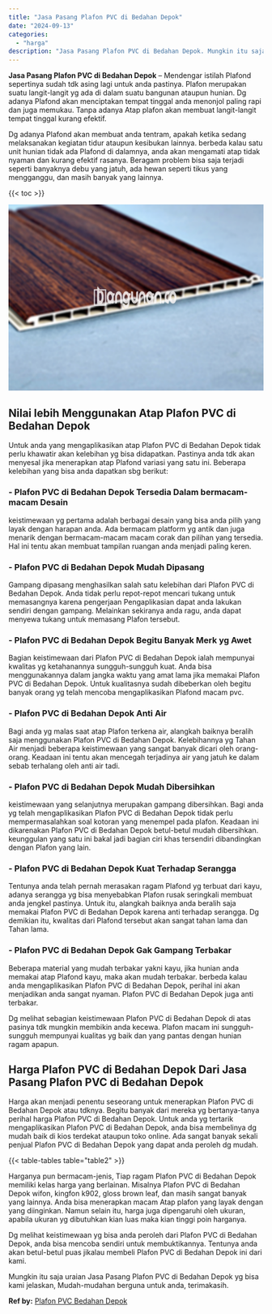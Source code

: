 ```yaml
---
title: "Jasa Pasang Plafon PVC di Bedahan Depok"
date: "2024-09-13"
categories: 
  - "harga"
description: "Jasa Pasang Plafon PVC di Bedahan Depok. Mungkin itu saja uraian Jasa Pasang Plafon PVC di Bedahan Depok yg bisa kami jelaskan, Mudah-mudahan berguna untuk a..."
---
```


**Jasa Pasang Plafon PVC di Bedahan Depok** – Mendengar istilah Plafond sepertinya sudah tdk asing lagi untuk anda pastinya. Plafon merupakan suatu langit-langit yg ada di dalam suatu bangunan ataupun hunian. Dg adanya Plafond akan menciptakan tempat tinggal anda menonjol paling rapi dan juga memukau. Tanpa adanya Atap plafon akan membuat langit-langit tempat tinggal kurang efektif.

Dg adanya Plafond akan membuat anda tentram, apakah ketika sedang melaksanakan kegiatan tidur ataupun kesibukan lainnya. berbeda kalau satu unit hunian tidak ada Plafond di dalamnya, anda akan mengamati atap tidak nyaman dan kurang efektif rasanya. Beragam problem bisa saja terjadi seperti banyaknya debu yang jatuh, ada hewan seperti tikus yang mengganggu, dan masih banyak yang lainnya.

{{< toc >}}

![Jasa Pasang Plafon PVC di Bedahan Depok](/images/flafond-pvc-murah03.png)

## Nilai lebih Menggunakan Atap Plafon PVC di Bedahan Depok

Untuk anda yang mengaplikasikan atap Plafon PVC di Bedahan Depok tidak perlu khawatir akan kelebihan yg bisa didapatkan. Pastinya anda tdk akan menyesal jika menerapkan atap Plafond variasi yang satu ini. Beberapa kelebihan yang bisa anda dapatkan sbg berikut:

### \- Plafon PVC di Bedahan Depok Tersedia Dalam bermacam-macam Desain

keistimewaan yg pertama adalah berbagai desain yang bisa anda pilih yang layak dengan harapan anda. Ada bermacam platform yg antik dan juga menarik dengan bermacam-macam macam corak dan pilihan yang tersedia. Hal ini tentu akan membuat tampilan ruangan anda menjadi paling keren.

### \- Plafon PVC di Bedahan Depok Mudah Dipasang

Gampang dipasang menghasilkan salah satu kelebihan dari Plafon PVC di Bedahan Depok. Anda tidak perlu repot-repot mencari tukang untuk memasangnya karena pengerjaan Pengaplikasian dapat anda lakukan sendiri dengan gampang. Melainkan sekiranya anda ragu, anda dapat menyewa tukang untuk memasang Plafon tersebut.

### \- Plafon PVC di Bedahan Depok Begitu Banyak Merk yg Awet

Bagian keistimewaan dari Plafon PVC di Bedahan Depok ialah mempunyai kwalitas yg ketahanannya sungguh-sungguh kuat. Anda bisa menggunakannya dalam jangka waktu yang amat lama jika memakai Plafon PVC di Bedahan Depok. Untuk kualitasnya sudah dibeberkan oleh begitu banyak orang yg telah mencoba mengaplikasikan Plafond macam pvc.

### \- Plafon PVC di Bedahan Depok Anti Air

Bagi anda yg malas saat atap Plafon terkena air, alangkah baiknya beralih saja menggunakan Plafon PVC di Bedahan Depok. Kelebihannya yg Tahan Air menjadi beberapa keistimewaan yang sangat banyak dicari oleh orang-orang. Keadaan ini tentu akan mencegah terjadinya air yang jatuh ke dalam sebab terhalang oleh anti air tadi.

### \- Plafon PVC di Bedahan Depok Mudah Dibersihkan

keistimewaan yang selanjutnya merupakan gampang dibersihkan. Bagi anda yg telah mengaplikasikan Plafon PVC di Bedahan Depok tidak perlu mempermasalahkan soal kotoran yang menempel pada plafon. Keadaan ini dikarenakan Plafon PVC di Bedahan Depok betul-betul mudah dibersihkan. keunggulan yang satu ini bakal jadi bagian ciri khas tersendiri dibandingkan dengan Plafon yang lain.

### \- Plafon PVC di Bedahan Depok Kuat Terhadap Serangga

Tentunya anda telah pernah merasakan ragam Plafond yg terbuat dari kayu, adanya serangga yg bisa menyebabkan Plafon rusak seringkali membuat anda jengkel pastinya. Untuk itu, alangkah baiknya anda beralih saja memakai Plafon PVC di Bedahan Depok karena anti terhadap serangga. Dg demikian itu, kwalitas dari Plafond tersebut akan sangat tahan lama dan Tahan lama.

### \- Plafon PVC di Bedahan Depok Gak Gampang Terbakar

Beberapa material yang mudah terbakar yakni kayu, jika hunian anda memakai atap Plafond kayu, maka akan mudah terbakar. berbeda kalau anda mengaplikasikan Plafon PVC di Bedahan Depok, perihal ini akan menjadikan anda sangat nyaman. Plafon PVC di Bedahan Depok juga anti terbakar.

Dg melihat sebagian keistimewaan Plafon PVC di Bedahan Depok di atas pasinya tdk mungkin membikin anda kecewa. Plafon macam ini sungguh-sungguh mempunyai kualitas yg baik dan yang pantas dengan hunian ragam apapun.

## Harga Plafon PVC di Bedahan Depok Dari Jasa Pasang Plafon PVC di Bedahan Depok

Harga akan menjadi penentu seseorang untuk menerapkan Plafon PVC di Bedahan Depok atau tdknya. Begitu banyak dari mereka yg bertanya-tanya perihal harga Plafon PVC di Bedahan Depok. Untuk anda yg tertarik mengaplikasikan Plafon PVC di Bedahan Depok, anda bisa membelinya dg mudah baik di kios terdekat ataupun toko online. Ada sangat banyak sekali penjual Plafon PVC di Bedahan Depok yang dapat anda peroleh dg mudah.

{{< table-tables table="table2" >}}

Harganya pun bermacam-jenis, Tiap ragam Plafon PVC di Bedahan Depok memiliki kelas harga yang berlainan. Misalnya Plafon PVC di Bedahan Depok wifon, kingfon k902, gloss brown leaf, dan masih sangat banyak yang lainnya. Anda bisa menerapkan macam Atap plafon yang layak dengan yang diinginkan. Namun selain itu, harga juga dipengaruhi oleh ukuran, apabila ukuran yg dibutuhkan kian luas maka kian tinggi poin harganya.

Dg melihat keistimewaan yg bisa anda peroleh dari Plafon PVC di Bedahan Depok, anda bisa mencoba sendiri untuk membuktikannya. Tentunya anda akan betul-betul puas jikalau membeli Plafon PVC di Bedahan Depok ini dari kami.

Mungkin itu saja uraian Jasa Pasang Plafon PVC di Bedahan Depok yg bisa kami jelaskan, Mudah-mudahan berguna untuk anda, terimakasih.

**Ref by:** [Plafon PVC Bedahan Depok](https://id.wikipedia.org/wiki/Plafon)
